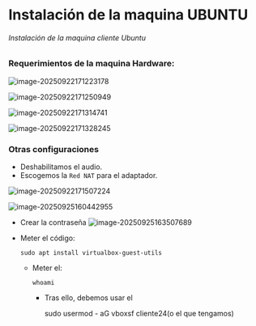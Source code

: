 # Instalación de la maquina UBUNTU

###### Instalación de la maquina cliente Ubuntu

### Requerimientos de la maquina Hardware:

![image-20250922171223178](C:/Users/2dawv10/AppData/Roaming/Typora/typora-user-images/image-20250922171223178.png)

![image-20250922171250949](C:/Users/2dawv10/AppData/Roaming/Typora/typora-user-images/image-20250922171250949.png)

![image-20250922171314741](C:/Users/2dawv10/AppData/Roaming/Typora/typora-user-images/image-20250922171314741.png)

![image-20250922171328245](C:/Users/2dawv10/AppData/Roaming/Typora/typora-user-images/image-20250922171328245.png)

### Otras configuraciones

- Deshabilitamos el audio.
- Escogemos la `Red NAT` para el adaptador.

![image-20250922171507224](C:/Users/2dawv10/AppData/Roaming/Typora/typora-user-images/image-20250922171507224.png)

![image-20250925160442955](./../../AppData/Roaming/Typora/typora-user-images/image-20250925160442955.png)

- Crear la contraseña ![image-20250925163507689](./../../AppData/Roaming/Typora/typora-user-images/image-20250925163507689.png)



- Meter el código:

  `sudo apt install virtualbox-guest-utils`

  - Meter el:

    `whoami`

    - Tras ello, debemos usar el 

      sudo usermod - aG vboxsf cliente24(o el que tengamos)
